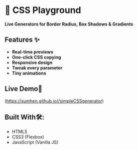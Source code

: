 # 🎨 CSS Playground  
**Live Generators for Border Radius, Box Shadows & Gradients**

## Features ✨
- **Real-time previews**  
- **One-click CSS copying**  
- **Responsive design**  
- **Tweak every parameter**
- **Tiny animations**

## Live Demo🚀
(https://sumhen.github.io//simpleCSSgenerator)

## Built With🛠️:
- HTML5
- CSS3 (Flexbox)
- JavaScript (Vanilla JS)

